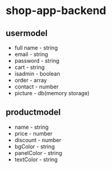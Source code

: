 # shop-app-backend

## usermodel

* full name - string
* email - string
* password - string
* cart - string
* isadmin - boolean
* order - array
* contact - number
* picture - db(memory storage)

## productmodel

* name - string
* price - number
* discount - number
* bgColor - string
* panelColor - string
* textColor - string
